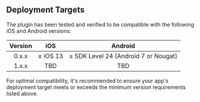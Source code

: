 ## Deployment Targets

The plugin has been tested and verified to be compatible with the following iOS and Android versions:

| Version |     iOS     |                 Android                 |
| :-----: | :---------: | :-------------------------------------: |
|  0.x.x  | &ge; iOS 13 | &ge; SDK Level 24 (Android 7 or Nougat) |
|  1.x.x  |     TBD     |                   TBD                   |

For optimal compatibility, it's recommended to ensure your app's deployment target meets or exceeds the minimum version requirements listed above.
